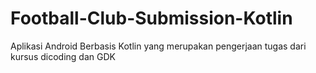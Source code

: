 # Football-Club-Submission-Kotlin
Aplikasi Android Berbasis Kotlin yang merupakan pengerjaan tugas dari kursus dicoding dan GDK
